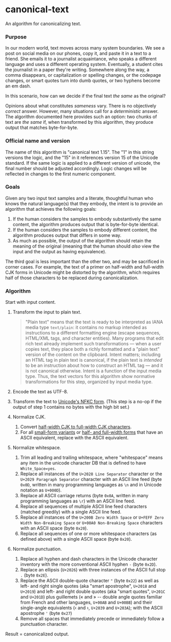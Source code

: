 # canonical-text
An algorithm for canonicalizing text.

### Purpose
In our modern world, text moves across many system boundaries. We see a post on social media on our phones, copy it, and paste it in a text to a friend. She emails it to a journalist acquaintance, who speaks a different language and uses a different operating system. Eventually, a student cites the journalist in a paper they're writing. Somewhere along the way, a comma disappears, or capitalization or spelling changes, or the codepage changes, or smart quotes turn into dumb quotes, or two hyphens become an em dash.

In this scenario, how can we decide if the final text *the same* as the original?

Opinions about what constitutes *sameness* vary. There is no objectively *correct* answer. However, many situations call for a *deterministic* answer. The algorithm documented here provides such an option: two chunks of text are *the same* if, when transformed by this algorithm, they produce output that matches byte-for-byte. 

### Official name and version

The name of this algorithm is "canonical text 1.15". The "1" in this string versions the logic, and the "15" in it references version 15 of the Unicode standard. If the same logic is applied to a different version of unicode, the final number should be adjusted accordingly. Logic changes will be reflected in changes to the first numeric component.

### Goals

Given any two input text samples and a literate, thoughtful human who knows the natural language(s) that they embody, the intent is to provide an algorithm that achieves the following goals:

1. If the human considers the samples to embody substantively the same content, the algorithm produces output that is byte-for-byte identical.
2. If the human considers the samples to embody different content, the algorithm produces output that differs in some way.
3. As much as possible, the output of the algorithm should retain the meaning of the original (meaning that the human should *also* view the input and the output as having equivalence).

The third goal is less important than the other two, and may be sacrificed in corner cases. For example, the text of a primer on half-width and full-width CJK forms in Unicode might be distorted by the algorithm, which requires half of those characters to be replaced during canonicalization.  

### Algorithm

Start with input content.

1. Transform the input to plain text.

    >"Plain text" means that the text is ready to be interpreted as IANA media type `text/plain`: it contains no markup intended as instructions to a different formatting engine (escape sequences, HTML/XML tags, and character entities). Many programs that edit rich text already implement such transformations &mdash; when a user copies text, they place both a richly formatted and a "plain text" version of the content on the clipboard. Intent matters; including an HTML tag in plain text is canonical, if the plain text is *intended* to be an instruction about how to construct an HTML tag &mdash; and it is not canonical otherwise. Intent is a function of the input media type. Thus, the text vectors for this algorithm show normative transformations for this step, organized by input media type.

2. Encode the text as UTF-8.
3. Transform the text to [Unicode's NFKC form](https://www.unicode.org/reports/tr15/). (This step is a no-op if the output of step 1 contains no bytes with the high bit set.)
4. Normalize CJK.
   1. Convert [half-width CJK to full-width CJK characters](https://en.wikipedia.org/wiki/Halfwidth_and_fullwidth_forms).
   2. For all [small-form variants](https://www.unicode.org/charts/PDF/UFE50.pdf) or [half- and full-width forms](https://www.unicode.org/charts/PDF/UFE50.pdf) that have an ASCII equivalent, replace with the ASCII equivalent.
5. Normalize whitespace.
   1. Trim all leading and trailing whitespace, where "whitespace" means any item in the unicode character DB that is defined to have `White_Space=yes`.
   2. Replace all instances of the `U+2028 Line Separator` character or the `U+2029 Paragraph Separator` character with an ASCII line feed (byte `0x0D`, written in many programming languages as `\n` and in Unicode notation as `U+000D`). 
   3. Replace all ASCII carriage returns (byte `0x0A`, written in many programming languages as `\r`) with an ASCII line feed.
   4. Replace all sequences of multiple ASCII line feed characters (matched greedily) with a single ASCII line feed.
   5. Replace all instances of the `U+200B Zero Width Space` or `U+FEFF Zero Width Non-Breaking Space` or `U+00A0 Non-Breaking Space` characters with an ASCII space (byte `0x20`). 
   6. Replace all sequences of one or more whitespace characters (as defined above) with a single ASCII space (byte `0x20`).
6. Normalize punctuation.
   1. Replace all hyphen and dash characters in the Unicode character inventory with the more conventional ASCII hyphen `-` (byte `0x2D`).
   2. Replace an ellipsis (`U+2026`) with three instances of the ASCII full stop `.` (byte `0x2E`).
   3. Replace the ASCII double-quote character `"` (byte `0x22`) as well as left- and right single quotes (aka "smart apostrophe", `U+2018` and `U+2019`) and left- and right double quotes (aka "smart quotes", `U+201C` and `U+201D`) plus guillemets (&#x00AB; and &#x00BB; -- double angle quotes familiar from French and other languages, `U+00AB` and `U+00BB`) and their single-angle equivalents (&#x2039; and &#x203A;, `U+2039` and `U+203A`); with the ASCII apostrophe `'` (byte `0x27`)
   4. Remove all spaces that immediately precede or immediately follow a punctuation character.

Result = canonicalized output.
